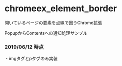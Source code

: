 # chromeex_element_border

開いているページの要素を点線で囲うChrome拡張

PopupからContentsへの通知処理サンプル

### 2019/06/12 時点

・imgタグとpタグのみ実装
